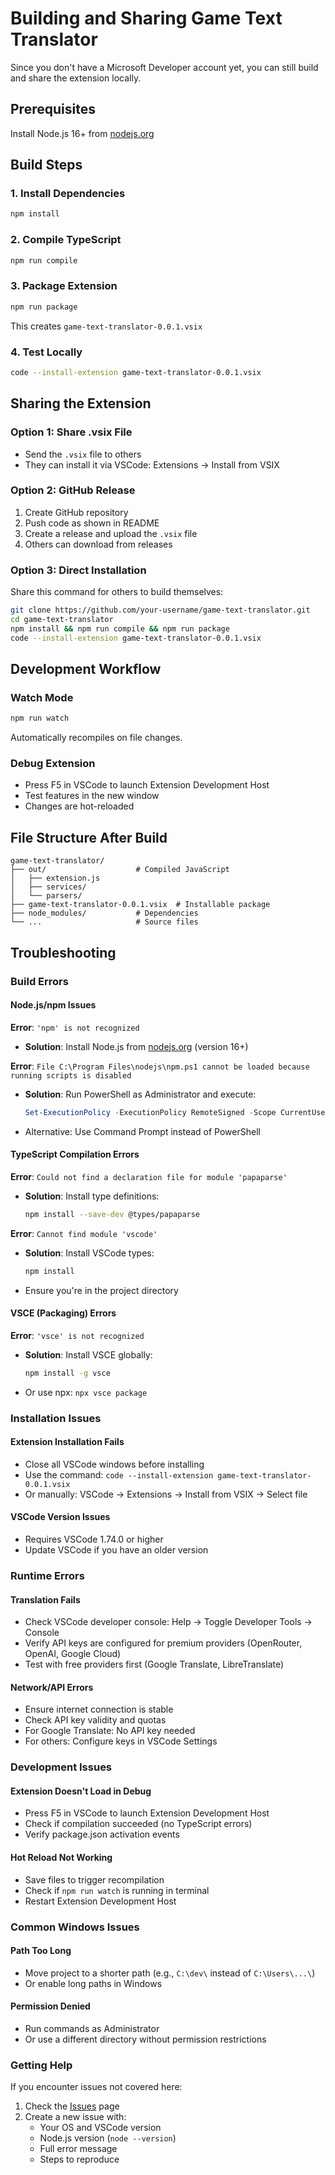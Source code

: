 # Building and Sharing Game Text Translator

Since you don't have a Microsoft Developer account yet, you can still build and share the extension locally.

## Prerequisites

Install Node.js 16+ from [nodejs.org](https://nodejs.org/)

## Build Steps

### 1. Install Dependencies
```bash
npm install
```

### 2. Compile TypeScript
```bash
npm run compile
```

### 3. Package Extension
```bash
npm run package
```
This creates `game-text-translator-0.0.1.vsix`

### 4. Test Locally
```bash
code --install-extension game-text-translator-0.0.1.vsix
```

## Sharing the Extension

### Option 1: Share .vsix File
- Send the `.vsix` file to others
- They can install it via VSCode: Extensions → Install from VSIX

### Option 2: GitHub Release
1. Create GitHub repository
2. Push code as shown in README
3. Create a release and upload the `.vsix` file
4. Others can download from releases

### Option 3: Direct Installation
Share this command for others to build themselves:
```bash
git clone https://github.com/your-username/game-text-translator.git
cd game-text-translator
npm install && npm run compile && npm run package
code --install-extension game-text-translator-0.0.1.vsix
```

## Development Workflow

### Watch Mode
```bash
npm run watch
```
Automatically recompiles on file changes.

### Debug Extension
- Press F5 in VSCode to launch Extension Development Host
- Test features in the new window
- Changes are hot-reloaded

## File Structure After Build

```
game-text-translator/
├── out/                    # Compiled JavaScript
│   ├── extension.js
│   ├── services/
│   └── parsers/
├── game-text-translator-0.0.1.vsix  # Installable package
├── node_modules/           # Dependencies
└── ...                     # Source files
```

## Troubleshooting

### Build Errors

#### Node.js/npm Issues
**Error**: `'npm' is not recognized`
- **Solution**: Install Node.js from [nodejs.org](https://nodejs.org/) (version 16+)

**Error**: `File C:\Program Files\nodejs\npm.ps1 cannot be loaded because running scripts is disabled`
- **Solution**: Run PowerShell as Administrator and execute:
  ```powershell
  Set-ExecutionPolicy -ExecutionPolicy RemoteSigned -Scope CurrentUser
  ```
- Alternative: Use Command Prompt instead of PowerShell

#### TypeScript Compilation Errors
**Error**: `Could not find a declaration file for module 'papaparse'`
- **Solution**: Install type definitions:
  ```bash
  npm install --save-dev @types/papaparse
  ```

**Error**: `Cannot find module 'vscode'`
- **Solution**: Install VSCode types:
  ```bash
  npm install
  ```
- Ensure you're in the project directory

#### VSCE (Packaging) Errors
**Error**: `'vsce' is not recognized`
- **Solution**: Install VSCE globally:
  ```bash
  npm install -g vsce
  ```
- Or use npx: `npx vsce package`

### Installation Issues

#### Extension Installation Fails
- Close all VSCode windows before installing
- Use the command: `code --install-extension game-text-translator-0.0.1.vsix`
- Or manually: VSCode → Extensions → Install from VSIX → Select file

#### VSCode Version Issues
- Requires VSCode 1.74.0 or higher
- Update VSCode if you have an older version

### Runtime Errors

#### Translation Fails
- Check VSCode developer console: Help → Toggle Developer Tools → Console
- Verify API keys are configured for premium providers (OpenRouter, OpenAI, Google Cloud)
- Test with free providers first (Google Translate, LibreTranslate)

#### Network/API Errors
- Ensure internet connection is stable
- Check API key validity and quotas
- For Google Translate: No API key needed
- For others: Configure keys in VSCode Settings

### Development Issues

#### Extension Doesn't Load in Debug
- Press F5 in VSCode to launch Extension Development Host
- Check if compilation succeeded (no TypeScript errors)
- Verify package.json activation events

#### Hot Reload Not Working
- Save files to trigger recompilation
- Check if `npm run watch` is running in terminal
- Restart Extension Development Host

### Common Windows Issues

#### Path Too Long
- Move project to a shorter path (e.g., `C:\dev\` instead of `C:\Users\...\`)
- Or enable long paths in Windows

#### Permission Denied
- Run commands as Administrator
- Or use a different directory without permission restrictions

### Getting Help

If you encounter issues not covered here:
1. Check the [Issues](https://github.com/levi-soft/Translation-Tool/issues) page
2. Create a new issue with:
   - Your OS and VSCode version
   - Node.js version (`node --version`)
   - Full error message
   - Steps to reproduce